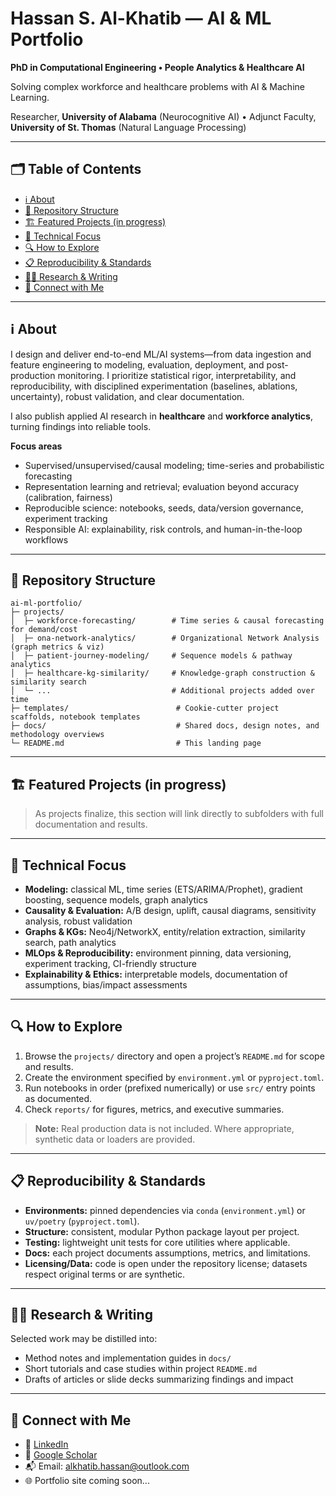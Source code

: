 # Hassan S. Al-Khatib — AI & ML Portfolio

**PhD in Computational Engineering • People Analytics & Healthcare AI**  

Solving complex workforce and healthcare problems with AI & Machine Learning.  

Researcher, **University of Alabama** (Neurocognitive AI) • Adjunct Faculty, **University of St. Thomas** (Natural Language Processing)

---

## 🗂️ Table of Contents
- [ℹ️ About](#about)
- [📂 Repository Structure](#repository-structure)
- [🏗️ Featured Projects (in progress)](#featured-projects-in-progress)
- [🎯 Technical Focus](#technical-focus)
- [🔍 How to Explore](#how-to-explore)
- [📋 Reproducibility & Standards](#reproducibility--standards)
- [✍🏻 Research & Writing](#research--writing)
- [🤝 Connect with Me](#contact)

---

## ℹ️ About

I design and deliver end-to-end ML/AI systems—from data ingestion and feature engineering to modeling, evaluation, deployment, and post-production monitoring. I prioritize statistical rigor, interpretability, and reproducibility, with disciplined experimentation (baselines, ablations, uncertainty), robust validation, and clear documentation. 

I also publish applied AI research in **healthcare** and **workforce analytics**, turning findings into reliable tools.

**Focus areas**

- Supervised/unsupervised/causal modeling; time-series and probabilistic forecasting
- Representation learning and retrieval; evaluation beyond accuracy (calibration, fairness)
- Reproducible science: notebooks, seeds, data/version governance, experiment tracking
- Responsible AI: explainability, risk controls, and human-in-the-loop workflows

---

## 📂 Repository Structure

```text
ai-ml-portfolio/
├─ projects/
│  ├─ workforce-forecasting/        # Time series & causal forecasting for demand/cost
│  ├─ ona-network-analytics/        # Organizational Network Analysis (graph metrics & viz)
│  ├─ patient-journey-modeling/     # Sequence models & pathway analytics
│  ├─ healthcare-kg-similarity/     # Knowledge-graph construction & similarity search
│  └─ ...                           # Additional projects added over time
├─ templates/                        # Cookie-cutter project scaffolds, notebook templates
├─ docs/                             # Shared docs, design notes, and methodology overviews
└─ README.md                         # This landing page

```
---
## 🏗️ Featured Projects (in progress)

<!--### Workforce Demand & Cost Forecasting
Multivariate time series forecasting with hierarchical rollups; backtesting, confidence intervals, and scenario analysis.

### Organizational Network Analysis (ONA)
Graph construction from survey/communication data; centrality, communities, cross-region flows; interactive visualizations.

### Patient Journey Modeling
Sequence labeling and temporal similarity for clinical pathways; evaluation against guideline-aligned outcomes.

### Healthcare Knowledge Graphs & Similarity
Ontology-driven KG, entity/relation extraction, graph embeddings, and patient similarity for cohort discovery.-->

> As projects finalize, this section will link directly to subfolders with full documentation and results.

---

## 🎯 Technical Focus

- **Modeling:** classical ML, time series (ETS/ARIMA/Prophet), gradient boosting, sequence models, graph analytics  
- **Causality & Evaluation:** A/B design, uplift, causal diagrams, sensitivity analysis, robust validation  
- **Graphs & KGs:** Neo4j/NetworkX, entity/relation extraction, similarity search, path analytics  
- **MLOps & Reproducibility:** environment pinning, data versioning, experiment tracking, CI-friendly structure  
- **Explainability & Ethics:** interpretable models, documentation of assumptions, bias/impact assessments

---

## 🔍 How to Explore

1. Browse the `projects/` directory and open a project’s `README.md` for scope and results.  
2. Create the environment specified by `environment.yml` or `pyproject.toml`.  
3. Run notebooks in order (prefixed numerically) or use `src/` entry points as documented.  
4. Check `reports/` for figures, metrics, and executive summaries.

> **Note:** Real production data is not included. Where appropriate, synthetic data or loaders are provided.

---

## 📋 Reproducibility & Standards

- **Environments:** pinned dependencies via `conda` (`environment.yml`) or `uv/poetry` (`pyproject.toml`).  
- **Structure:** consistent, modular Python package layout per project.  
- **Testing:** lightweight unit tests for core utilities where applicable.  
- **Docs:** each project documents assumptions, metrics, and limitations.  
- **Licensing/Data:** code is open under the repository license; datasets respect original terms or are synthetic.

---

## ✍🏻 Research & Writing

Selected work may be distilled into:
- Method notes and implementation guides in `docs/`  
- Short tutorials and case studies within project `README.md`  
- Drafts of articles or slide decks summarizing findings and impact

---

## 🤝 Connect with Me
- 📄 [LinkedIn](https://linkedin.com/in/hassan-saadeddine-al-khatib)
- 🔬 [Google Scholar](https://scholar.google.com/citations?user=4gpOIugAAAAJ&hl=en)
- 📬 Email: alkhatib.hassan@outlook.com
- 🌐 Portfolio site coming soon...
